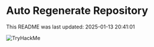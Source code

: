 # Auto Regenerate Repository

This README was last updated: 2025-01-13 20:41:01

 ![TryHackMe](https://tryhackme.com/badge/533634)